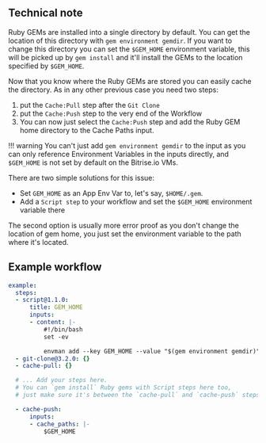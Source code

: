## Technical note

Ruby GEMs are installed into a single directory by default. You can get the location of this directory with `gem environment gemdir`. If you want to change this directory you can set the `$GEM_HOME` environment variable, this will be picked up by `gem install` and it'll install the GEMs to the location specified by `$GEM_HOME`.

Now that you know where the Ruby GEMs are stored you can easily cache the directory. As in any other previous case you need two steps:

1. put the `Cache:Pull` step after the `Git Clone`
2. put the `Cache:Push` step to the very end of the Workflow
3. You can now just select the `Cache:Push` step and add the Ruby GEM home directory to the Cache Paths input.

!!! warning
    You can't just add `gem environment gemdir` to the input as you can only reference Environment Variables in the inputs directly, and `$GEM_HOME` is not set by default on the Bitrise.io VMs.

There are two simple solutions for this issue:

* Set `GEM_HOME` as an App Env Var to, let's say, `$HOME/.gem`.
* Add a `Script step` to your workflow and set the `$GEM_HOME` environment variable there

The second option is usually more error proof as you don't change the location of gem home, you just set the environment variable to the path where it's located.

## Example workflow
```yml
example:
  steps:
  - script@1.1.0:
      title: GEM_HOME
      inputs:
      - content: |-
          #!/bin/bash
          set -ev

          envman add --key GEM_HOME --value "$(gem environment gemdir)"
  - git-clone@3.2.0: {}
  - cache-pull: {}

  # ... Add your steps here.
  # You can `gem install` Ruby gems with Script steps here too,
  # just make sure it's between the `cache-pull` and `cache-push` steps.

  - cache-push:
      inputs:
      - cache_paths: |-
          $GEM_HOME
```
